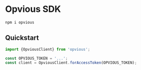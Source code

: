# Opvious SDK

```sh
npm i opvious
```

## Quickstart

```ts
import {OpviousClient} from 'opvious';

const OPVIOUS_TOKEN = '...';
const client = OpviousClient.forAccessToken(OPVIOUS_TOKEN);
```
